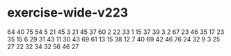# exercise-wide-v223
64
40
75
54
5
21
45
3
21
45
37
60
2
22
33
1
15
37
39
3
2
67
23
46
35
17
23
35
15
6
29
31
43
11
30
43
69
61
13
15
38
12
7
40
69
42
46
76
24
32
9
3
25
27
22
32
34
32
56
46
27
